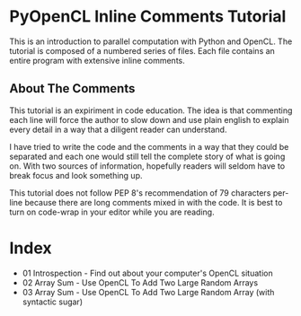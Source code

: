 # PyOpenCL Inline Comments Tutorial

This is an introduction to parallel computation with Python and OpenCL.  The tutorial is composed of a numbered series of files.  Each file contains an entire program with extensive inline comments.

## About The Comments

This tutorial is an expiriment in code education.  The idea is that commenting each line will force the author to slow down and use plain english to explain every detail in a way that a diligent reader can understand.

I have tried to write the code and the comments in a way that they could be separated and each one would still tell the complete story of what is going on.  With two sources of information, hopefully readers will seldom have to break focus and look something up.

This tutorial does not follow PEP 8's recommendation of 79 characters per-line because there are long comments mixed in with the code.  It is best to turn on code-wrap in your editor while you are reading.

# Index

- 01 Introspection - Find out about your computer's OpenCL situation
- 02 Array Sum - Use OpenCL To Add Two Large Random Arrays
- 03 Array Sum - Use OpenCL To Add Two Large Random Array (with syntactic sugar)